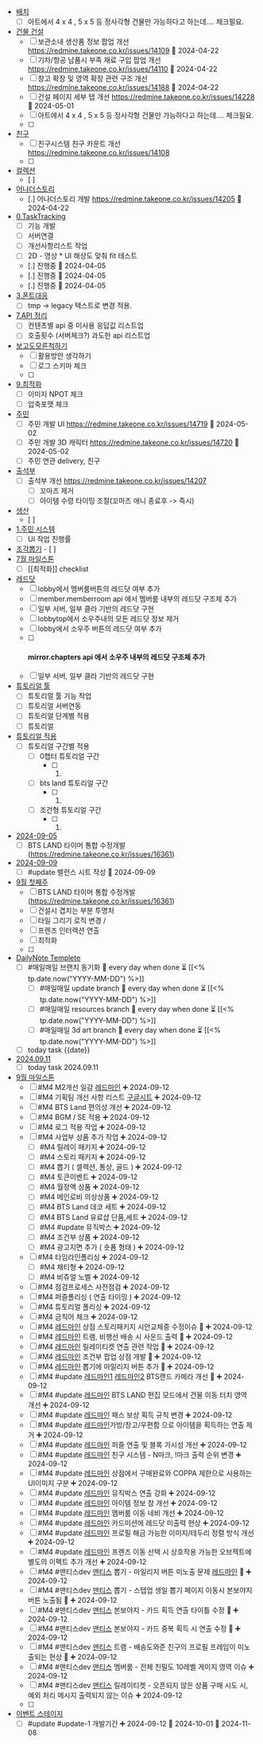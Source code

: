 - [배치](BTSW2-develop/2.System/6.BTS%20LAND%20-%20%EC%A0%95%ED%9B%88/%EB%B0%B0%EC%B9%98.md)
	- [ ] 아트에서 4 x 4 , 5 x 5  등 정사각형 건물만 가능하다고 하는데.... 체크필요.
- [건물 건설](BTSW2-develop/2.System/6.BTS%20LAND%20-%20%EC%A0%95%ED%9B%88/%EA%B1%B4%EB%AC%BC%20%EA%B1%B4%EC%84%A4.md)
	- [ ] 보관소내 생산품 정보 팝업 개선 https://redmine.takeone.co.kr/issues/14109  🛫 2024-04-22
	- [ ] 기차/항공 남품시 부족 재료 구입 팝업 개선  https://redmine.takeone.co.kr/issues/14110 🛫 2024-04-22
	- [ ] 창고 확장 및 영역 확장 관련 구조 개선 https://redmine.takeone.co.kr/issues/14188 🛫 2024-04-22
	- [ ] 건설 페이지 세부 탭 개선 https://redmine.takeone.co.kr/issues/14228 🛫 2024-05-01 
	- [ ] 아트에서 4 x 4 , 5 x 5  등 정사각형 건물만 가능하다고 하는데.... 체크필요.
	- [ ] 
- [친구](BTSW2-develop/2.System/8.%EC%9D%B4%EB%B2%A4%ED%8A%B8-%EC%B9%9C%EA%B5%AC-%EC%97%85%EC%A0%81-%ED%80%98%EC%8A%A4%ED%8A%B8%20-%20%EA%B3%B5%ED%86%B5/%EC%B9%9C%EA%B5%AC.md)
	- [ ] 친구시스템 친구 카운트 개선 https://redmine.takeone.co.kr/issues/14108
	- [ ] 
- [컬렉션](BTSW2-develop/2.System/9.%EC%BB%AC%EB%A0%89%EC%85%98-%EA%B3%B5%EC%A7%80-%EC%98%B5%EC%85%98-%EA%B0%80%EB%B0%A9%20-%20%EA%B3%B5%ED%86%B5/%EC%BB%AC%EB%A0%89%EC%85%98.md)
	- [ ] 
- [어나더스토리](BTSW2-develop/2.System/4.%EC%86%8C%EC%9A%B0%EC%A3%BC%20-%20%ED%95%98%EB%8A%98/%EC%96%B4%EB%82%98%EB%8D%94%EC%8A%A4%ED%86%A0%EB%A6%AC.md)
	- [.] 어나더스토리 개발 https://redmine.takeone.co.kr/issues/14205 🛫 2024-04-22
- [0.TaskTracking](BTSW2-develop/3.Task/3%EC%9B%944%EC%9B%94/0.TaskTracking.md)
	- [ ] 기능 개발
	- [ ] 서버연결
	- [ ] 개선사항리스트 작업
	- [ ] 2D - 영상 * UI 해상도 맞춰 fit 테스트
	- [.] 진행중 🛫 2024-04-05
	- [.] 진행중 🛫 2024-04-05
	- [.] 진행중 🛫 2024-04-05
- [3.폰트대응](BTSW2-develop/3.Task/3%EC%9B%944%EC%9B%94/3.%ED%8F%B0%ED%8A%B8%EB%8C%80%EC%9D%91.md)
	- [ ] tmp -> legacy 텍스트로 변경 적용.
- [7.API 정리](BTSW2-develop/3.Task/3%EC%9B%944%EC%9B%94/7.API%20%EC%A0%95%EB%A6%AC.md)
	- [ ] 컨텐츠별 api 중 미사용 응답값 리스트업 
	- [ ] 호출횟수 (서버체크?) 과도한 api 리스트업
- [보고도모른척하기](BTSW2-develop/%EB%B3%B4%EA%B3%A0%EB%8F%84%EB%AA%A8%EB%A5%B8%EC%B2%99%ED%95%98%EA%B8%B0.md)
	- [ ] 활용방안 생각하기
	- [ ] 로그 스키마 체크
	- [ ] 
- [9.최적화](BTSW2-develop/3.Task/3%EC%9B%944%EC%9B%94/9.%EC%B5%9C%EC%A0%81%ED%99%94.md)
	- [ ] 이미지 NPOT 체크
	- [ ] 압축포맷 체크
- [주민](BTSW2-develop/2.System/6.BTS%20LAND%20-%20%EC%A0%95%ED%9B%88/%EC%A3%BC%EB%AF%BC.md)
	- [ ] 주민 개발 UI  https://redmine.takeone.co.kr/issues/14719 🛫 2024-05-02
	- [ ] 주민 개발 3D 캐릭터  https://redmine.takeone.co.kr/issues/14720  🛫 2024-05-02 
	- [ ] 주민 연관 delivery, 친구 
- [출석부](BTSW2-develop/2.System/2.%EB%A1%9C%EB%B9%84-%EB%A9%A4%EB%B2%84%EB%A3%B8-HUD%20-%20%ED%95%98%EB%8A%98/%EC%B6%9C%EC%84%9D%EB%B6%80.md)
	- [ ] 출석부 개선 https://redmine.takeone.co.kr/issues/14207 
	    - [ ] 꼬마즈 제거
		- [ ] 아이템 수령 타이밍 조절(꼬마즈 애니 종료후 -> 즉시)
- [생산](BTSW2-develop/2.System/6.BTS%20LAND%20-%20%EC%A0%95%ED%9B%88/%EC%83%9D%EC%82%B0.md)
	- [ ] 
- [1.주민 시스템](BTSW2-develop/3.Task/5%EC%9B%94/1.%EC%A3%BC%EB%AF%BC%20%EC%8B%9C%EC%8A%A4%ED%85%9C.md)
	- [ ] UI 작업 진행률
- [조각뽑기](BTSW2-develop/2.System/20.%EC%A1%B0%EA%B0%81%EB%BD%91%EA%B8%B0/%EC%A1%B0%EA%B0%81%EB%BD%91%EA%B8%B0.md)
		- [ ] 
- [7월 마일스톤](BTSW2-develop/4.%EB%A7%88%EC%9D%BC%EC%8A%A4%ED%86%A4/7%EC%9B%94%20%EB%A7%88%EC%9D%BC%EC%8A%A4%ED%86%A4.md)
	- [ ] [[최적화]] checklist
- [레드닷](BTSW2-develop/3.Task/7%EC%9B%94/%EB%A0%88%EB%93%9C%EB%8B%B7.md)
	- [ ] lobby에서 멤버룸버튼의 레드닷 여부 추가
	- [ ] member.memberroom api 에서 멤버룸 내부의 레드닷 구조체 추가
	- [ ] 일부 서버, 일부 클라 기반의 레드닷 구현
	- [ ] lobbytop에서 소우주내의 모든 레드닷 정보 제거
	- [ ] lobby에서 소우주 버튼의 레드닷 여부 추가
	- [ ] #### mirror.chapters api 에서 소우주 내부의 레드닷 구조체 추가
	- [ ] 일부 서버, 일부 클라 기반의 레드닷 구현
- [튜토리얼 툴](BTSW2-develop/2.System/23.%ED%8A%9C%ED%86%A0%EB%A6%AC%EC%96%BC%20-%20%EA%B5%90%EB%82%A8/%ED%8A%9C%ED%86%A0%EB%A6%AC%EC%96%BC%20%ED%88%B4.md)
	- [ ] 튜토리얼 툴 기능 작업
	- [ ] 튜토리얼 서버연동
	- [ ] 튜토리얼 단계별 적용
	- [ ] 튜토리얼 
- [튜토리얼 적용](BTSW2-develop/2.System/23.%ED%8A%9C%ED%86%A0%EB%A6%AC%EC%96%BC%20-%20%EA%B5%90%EB%82%A8/%ED%8A%9C%ED%86%A0%EB%A6%AC%EC%96%BC%20%EC%A0%81%EC%9A%A9.md)
	- [ ] 튜토리얼 구간별 적용
	    - [ ] 0챕터 튜토리얼 구간
	        - [ ] 1.
		- [ ] bts land 튜토리얼 구간
		    - [ ] 1.
		- [ ] 조건형 튜토리얼 구간
		    - [ ] 1.
- [2024-09-05](BTSW2-develop/5.%EB%A7%A4%EC%9D%BC%EB%A7%A4%EC%9D%BC/9%EC%9B%94/2024-09-05.md)
	- [ ] BTS LAND 타이머 통합 수정개발 (https://redmine.takeone.co.kr/issues/16361)
- [2024-09-09](BTSW2-develop/5.%EB%A7%A4%EC%9D%BC%EB%A7%A4%EC%9D%BC/9%EC%9B%94/2024-09-09.md)
	- [ ] #update 밸런스 시트 작성 📅 2024-09-09 
- [9월 첫째주](BTSW2-develop/999.Notes/9%EC%9B%94%20%EC%B2%AB%EC%A7%B8%EC%A3%BC.md)
	- [ ] BTS LAND 타이머 통합 수정개발 (https://redmine.takeone.co.kr/issues/16361)
	- [ ] 건설시 겹치는 부분 투명처
	- [ ] 타일 그리기 로직 변경 /
	- [ ] 프렌즈 인터렉션 연출
	- [ ] 최적화
	- [ ] 
- [DailyNote Templete](BTSW2-develop/Template/DailyNote%20Templete.md)
	- [ ] #매일매일 브랜치 동기화 🔁 every day when done ⏳ [[<% tp.date.now("YYYY-MM-DD") %>]] 
	    - [ ] #매일매일 update branch  🔁 every day when done ⏳ [[<% tp.date.now("YYYY-MM-DD") %>]]
		- [ ] #매일매일 resources branch  🔁 every day when done ⏳ [[<% tp.date.now("YYYY-MM-DD") %>]]
		- [ ] #매일매일 3d art branch  🔁 every day when done ⏳ [[<% tp.date.now("YYYY-MM-DD") %>]]
	- [ ] today task {{date}} 
- [2024.09.11](BTSW2-develop/999.Notes/2024.09.11.md)
	- [ ] today task 2024.09.11 
- [9월 마일스톤](BTSW2-develop/4.%EB%A7%88%EC%9D%BC%EC%8A%A4%ED%86%A4/9%EC%9B%94%20%EB%A7%88%EC%9D%BC%EC%8A%A4%ED%86%A4.md)
	- [ ] #M4 M2개선 일감 [레드마인](https://redmine.takeone.co.kr/projects/btsw2/issues?c%5B%5D=tracker&c%5B%5D=fixed_version&c%5B%5D=priority&c%5B%5D=status&c%5B%5D=subject&c%5B%5D=assigned_to&c%5B%5D=start_date&c%5B%5D=due_date&f%5B%5D=status_id&f%5B%5D=subject&f%5B%5D=&group_by=&op%5Bstatus_id%5D=%2A&op%5Bsubject%5D=~&per_page=50&set_filter=1&sort=priority%3Adesc%2Cid%3Adesc&t%5B%5D=&utf8=%E2%9C%93&v%5Bsubject%5D%5B%5D=M2%EA%B0%9C%EC%84%A0) ➕ 2024-09-12 
	- [ ] #M4 기획팀 개선 사항 리스트 [구글시트](https://docs.google.com/presentation/d/1zmUhiF3QRo8G3pxWcnS5xGh1LMlc6waw/edit#slide=id.p1) ➕ 2024-09-12
	- [ ] #M4 BTS Land 편의성 개선 ➕ 2024-09-12
	- [ ] #M4 BGM / SE 적용 ➕ 2024-09-12
	- [ ] #M4 로그 적용 작업 ➕ 2024-09-12
	- [ ] #M4 사업부 상품 추가 작업 ➕ 2024-09-12
	    - [ ] #M4 릴레이 패키지 ➕ 2024-09-12
		- [ ] #M4 스토리 패키지 ➕ 2024-09-12
		- [ ] #M4 뽑기 ( 셀렉션, 통상, 골드 ) ➕ 2024-09-12
		- [ ] #M4 토큰이벤트  ➕ 2024-09-12
		- [ ] #M4 월정액 상품 ➕ 2024-09-12
		- [ ] #M4 메인로비 의상상품 ➕ 2024-09-12
		- [ ] #M4 BTS Land 데코 세트 ➕ 2024-09-12
		- [ ] #M4 BTS Land 유료샵  단품,세트 ➕ 2024-09-12
		- [ ] #M4 #update 뮤직박스 ➕ 2024-09-12
		- [ ] #M4 조건부 상품 ➕ 2024-09-12
		- [ ] #M4 광고지면 추가 ( 숏폼 형태 ) ➕ 2024-09-12
	- [ ] #M4 타임라인폴리싱 ➕ 2024-09-12
	    - [ ] #M4 채티형 ➕ 2024-09-12
		- [ ] #M4 비쥬얼 노벨 ➕ 2024-09-12
	- [ ] #M4 점검프로세스 사전점검 ➕ 2024-09-12
	- [ ] #M4 퍼즐폴리싱 ( 연출 타이밍 ) ➕ 2024-09-12
	- [ ] #M4 튜토리얼 폴리싱 ➕ 2024-09-12
	- [ ] #M4 금칙어 체크 ➕ 2024-09-12
	- [ ] #M4 [레드마인](https://redmine.takeone.co.kr/issues/15866) 상점 스토리패키지 시안교체중 수정이슈 🔺 ➕ 2024-09-12
	- [ ] #M4 [레드마인](https://redmine.takeone.co.kr/issues/15682) 트램, 비행선 배송 시 사운드 출력 🔺 ➕ 2024-09-12
	- [ ] #M4 [레드마인](https://redmine.takeone.co.kr/issues/16399) 릴레이티켓 연출 관련 작업 🔺 ➕ 2024-09-12
	- [ ] #M4 [레드마인](https://redmine.takeone.co.kr/issues/16299) 조건부 팝업 상점 개발 🔺 ➕ 2024-09-12
	- [ ] #M4 [레드마인](https://redmine.takeone.co.kr/issues/16084) 뽑기에 마일리지 버튼 추가 🔺 ➕ 2024-09-12
	- [ ] #M4 #update [레드마인1](https://redmine.takeone.co.kr/issues/16058) [레드마인2](https://redmine.takeone.co.kr/issues/16371) BTS랜드 카메라 개선 🔼 ➕ 2024-09-12
	- [ ] #M4 #update [레드마인](https://redmine.takeone.co.kr/issues/15484) BTS LAND 편집 모드에서 건물 이동 터치 영역 개선 ➕ 2024-09-12
	- [ ] #M4 #update [레드마인](https://redmine.takeone.co.kr/issues/15656) 패스 보상 획득 규칙 변경 ➕ 2024-09-12
	- [ ] #M4 #update [레드마인](https://redmine.takeone.co.kr/issues/16092)가방/창고/우편함 으로 아이템을 획득하는 연출 제거 ➕ 2024-09-12
	- [ ] #M4 #update [레드마인](https://redmine.takeone.co.kr/issues/16078) 퍼즐 연출 및 블록 가시성 개선 ➕ 2024-09-12
	- [ ] #M4 #update [레드마인](https://redmine.takeone.co.kr/issues/16400) 친구 시스템 - N마크, !마크 출력 순위 변경 ➕ 2024-09-12
	- [ ] #M4 #update [레드마인](https://redmine.takeone.co.kr/issues/16370) 상점에서 구매완료와 COPPA 제한으로 사용하는 UI이미지 구분 ➕ 2024-09-12
	- [ ] #M4 #update [레드마인](https://redmine.takeone.co.kr/issues/16360) 뮤직박스 연출 강화 ➕ 2024-09-12
	- [ ] #M4 #update [레드마인](https://redmine.takeone.co.kr/issues/16207) 아이템 정보 창 개선 ➕ 2024-09-12
	- [ ] #M4 #update [레드마인](https://redmine.takeone.co.kr/issues/16091) 멤버룸 이동 네비 개선 ➕ 2024-09-12
	- [ ] #M4 #update [레드마인](https://redmine.takeone.co.kr/issues/16067) 카드미션에 레드닷 미출력 현상 ➕ 2024-09-12
	- [ ] #M4 #update [레드마인](https://redmine.takeone.co.kr/issues/16062) 프로필 해금 가능한 이미지/테두리 정렬 방식 개선 ➕ 2024-09-12
	- [ ] #M4 #update [레드마인](https://redmine.takeone.co.kr/issues/16060) 프렌즈 이동 선택 시 상호작용 가능한 오브젝트에 별도의 이펙트 추가 개선 ➕ 2024-09-12
	- [ ] #M4 #맨티스dev [맨티스](https://mantis.takeone.co.kr/view.php?id=23869) 뽑기 - 마일리지 버튼 미노출 문제 [레드마인](https://redmine.takeone.co.kr/issues/16084)  🔺 ➕ 2024-09-12
	- [ ] #M4 #맨티스dev [맨티스](https://mantis.takeone.co.kr/view.php?id=23868) 뽑기 - 스텝업 생일 뽑기 페이지 이동시 본보야지 버튼 노출됨 🔺 ➕ 2024-09-12
	- [ ] #M4 #맨티스dev [맨티스](https://mantis.takeone.co.kr/view.php?id=23807) 본보야지 - 카드 획득 연출 타이틀 수정 🔺 ➕ 2024-09-12
	- [ ] #M4 #맨티스dev [맨티스](https://mantis.takeone.co.kr/view.php?id=23810) 본보야지 - 카드 중복 획득 시 연출 수정 🔺 ➕ 2024-09-12
	- [ ] #M4 #맨티스dev [맨티스](https://mantis.takeone.co.kr/view.php?id=23748) 트램 - 배송도와준 친구의 프로필 프레임이 미노출되는 현상 🔺 ➕ 2024-09-12
	- [ ] #M4 #맨티스dev [맨티스](https://mantis.takeone.co.kr/view.php?id=23910) 멤버룸 - 전체 친밀도 10레벨 게이지 영역 이슈 ➕ 2024-09-12
	- [ ] #M4 #맨티스dev [맨티스](https://mantis.takeone.co.kr/view.php?id=23871) 릴레이티켓 - 오픈되지 않은 상품 구매 시도 시, 예외 처리 메시지 출력되지 않는 이슈 ➕ 2024-09-12
	- [ ] 
- [이벤트 스테이지](BTSW2-develop/2.System/25.%EC%9D%B4%EB%B2%A4%ED%8A%B8%EC%8A%A4%ED%85%8C%EC%9D%B4%EC%A7%80/%EC%9D%B4%EB%B2%A4%ED%8A%B8%20%EC%8A%A4%ED%85%8C%EC%9D%B4%EC%A7%80.md)
	- [ ] #update #update-1  개발기간 ➕ 2024-09-12 🛫 2024-10-01 📅 2024-11-08
